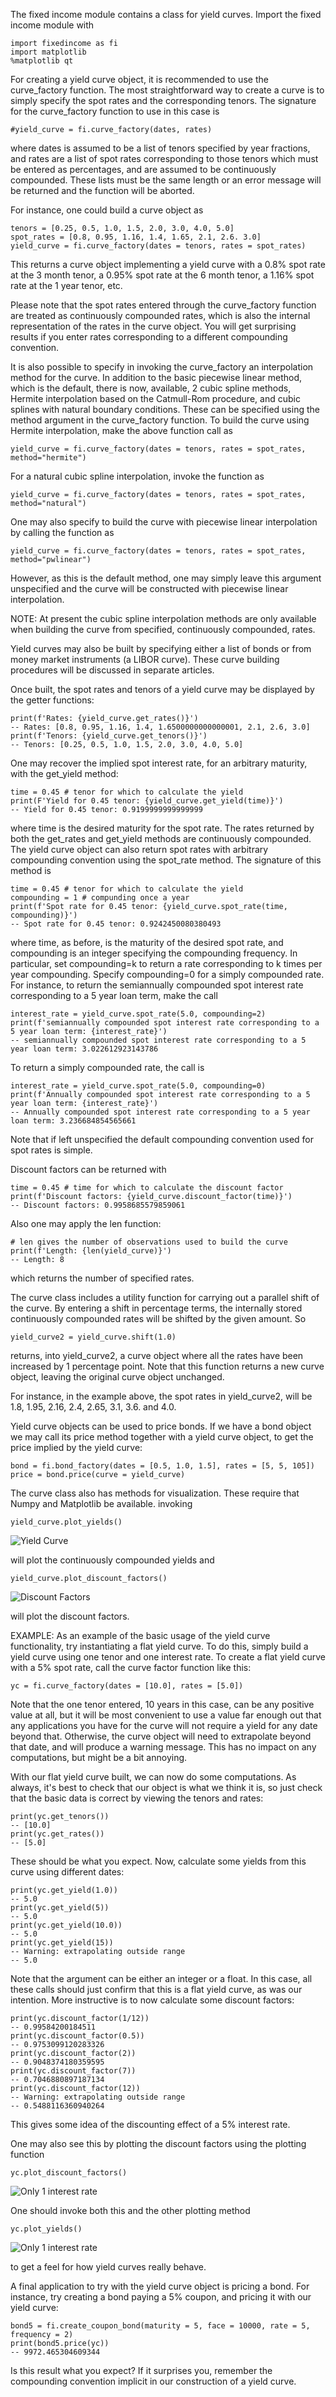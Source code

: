 The fixed income module contains a class for yield curves.  Import the fixed income module with

    import fixedincome as fi
    import matplotlib
    %matplotlib qt

For creating a yield curve object, it is recommended to use the curve_factory function.  The most straightforward way to create a curve is to simply specify the spot rates and the corresponding tenors.  The signature for the curve_factory function to use in this case is

    #yield_curve = fi.curve_factory(dates, rates)

where dates is assumed to be a list of tenors specified by year fractions, and rates are a list of spot rates corresponding to those tenors which must be entered as percentages, and are assumed to be continuously compounded.  These lists must be the same length or an error message will be returned and the function will be aborted.

For instance, one could build a curve object as

    tenors = [0.25, 0.5, 1.0, 1.5, 2.0, 3.0, 4.0, 5.0]
    spot_rates = [0.8, 0.95, 1.16, 1.4, 1.65, 2.1, 2.6. 3.0]
    yield_curve = fi.curve_factory(dates = tenors, rates = spot_rates)

This returns a curve object implementing a yield curve with a 0.8% spot rate at the 3 month tenor, a 0.95% spot rate at the 6 month tenor, a 1.16% spot rate at the 1 year tenor, etc.

Please note that the spot rates entered through the curve_factory function are treated as continuously compounded rates, which is also the internal representation of the rates in the curve object.  You will get surprising results if you enter rates corresponding to a different compounding convention.

It is also possible to specify in invoking the curve_factory an interpolation method for the curve.  In addition to the basic piecewise linear method, which is the default, there is now, available, 2 cubic spline methods, Hermite interpolation based on the Catmull-Rom procedure, and cubic splines with natural boundary conditions. These can be specified using the method argument in the curve_factory function.  To build the curve using Hermite interpolation, make the above function call as

    yield_curve = fi.curve_factory(dates = tenors, rates = spot_rates, method="hermite")

For a natural cubic spline interpolation, invoke the function as

    yield_curve = fi.curve_factory(dates = tenors, rates = spot_rates, method="natural")

One may also specify to build the curve with piecewise linear interpolation by calling the function as

    yield_curve = fi.curve_factory(dates = tenors, rates = spot_rates, method="pwlinear")

However, as this is the default method, one may simply leave this argument unspecified and the curve will be constructed with piecewise linear interpolation.

NOTE: At present the cubic spline interpolation methods are only available when building the curve from specified, continuously compounded, rates.

Yield curves may also be built by specifying either a list of bonds or from money market instruments (a LIBOR curve).  These curve building procedures will be discussed in separate articles.

Once built, the spot rates and tenors of a yield curve may be displayed by the getter functions:

    print(f'Rates: {yield_curve.get_rates()}')
    -- Rates: [0.8, 0.95, 1.16, 1.4, 1.6500000000000001, 2.1, 2.6, 3.0]
    print(f'Tenors: {yield_curve.get_tenors()}')
    -- Tenors: [0.25, 0.5, 1.0, 1.5, 2.0, 3.0, 4.0, 5.0]

One may recover the implied spot interest rate, for an arbitrary maturity, with the get_yield method:

    time = 0.45 # tenor for which to calculate the yield
    print(F'Yield for 0.45 tenor: {yield_curve.get_yield(time)}')
    -- Yield for 0.45 tenor: 0.9199999999999999

where time is the desired maturity for the spot rate.  The rates returned by both the get_rates and get_yield methods are continuously compounded. The yield curve object can also return spot rates with arbitrary compounding convention using the spot_rate method.  The signature of this method is

    time = 0.45 # tenor for which to calculate the yield
    compounding = 1 # compunding once a year
    print(f'Spot rate for 0.45 tenor: {yield_curve.spot_rate(time, compounding)}')
    -- Spot rate for 0.45 tenor: 0.9242450080380493

where time, as before, is the maturity of the desired spot rate, and compounding is an integer specifying the compounding frequency.  In particular, set compounding=k to return a rate corresponding to k times per year compounding.  Specify compounding=0 for a simply compounded rate.  For instance, to return the semiannually compounded spot interest rate corresponding to a 5 year loan term, make the call

    interest_rate = yield_curve.spot_rate(5.0, compounding=2)
    print(f'semiannually compounded spot interest rate corresponding to a 5 year loan term: {interest_rate}')
    -- semiannually compounded spot interest rate corresponding to a 5 year loan term: 3.022612923143786

To return a simply compounded rate, the call is

    interest_rate = yield_curve.spot_rate(5.0, compounding=0)
    print(f'Annually compounded spot interest rate corresponding to a 5 year loan term: {interest_rate}')
    -- Annually compounded spot interest rate corresponding to a 5 year loan term: 3.236684854565661

Note that if left unspecified the default compounding convention used for spot rates is simple.

Discount factors can be returned with

    time = 0.45 # time for which to calculate the discount factor
    print(f'Discount factors: {yield_curve.discount_factor(time)}')
    -- Discount factors: 0.9958685579859061

Also one may apply the len function:

    # len gives the number of observations used to build the curve
    print(f'Length: {len(yield_curve)}')
    -- Length: 8

which returns the number of specified rates.

The curve class includes a utility function for carrying out a parallel shift of the curve.  By entering a shift in percentage terms, the internally stored continuously compounded rates will be shifted by the given amount. So

    yield_curve2 = yield_curve.shift(1.0)

returns, into yield_curve2, a curve object where all the rates have been increased by 1 percentage point. Note that this function returns a new curve object, leaving the original curve object unchanged.

For instance, in the example above, the spot rates in yield_curve2, will be 1.8, 1.95, 2.16, 2.4, 2.65, 3.1, 3.6. and 4.0.

Yield curve objects can be used to price bonds.  If we have a bond object we may call its price method together with a yield curve object, to get the price implied by the yield curve:

    bond = fi.bond_factory(dates = [0.5, 1.0, 1.5], rates = [5, 5, 105])
    price = bond.price(curve = yield_curve)

The curve class also has methods for visualization.  These require that Numpy and Matplotlib be available.  invoking

    yield_curve.plot_yields()


<img src="../Images/S2_yield_curve.png" alt="Yield Curve"/>


will plot the continuously compounded yields and

    yield_curve.plot_discount_factors()

<img src="../Images/S2_discount_factors.png" alt="Discount Factors"/>

will plot the discount factors.

EXAMPLE: As an example of the basic usage of the yield curve functionality, try instantiating a flat yield curve.  To do this, simply build a yield curve using one tenor and one interest rate.  To create a flat yield curve with a 5% spot rate, call the curve factor function like this:

    yc = fi.curve_factory(dates = [10.0], rates = [5.0])

Note that the one tenor entered, 10 years in this case, can be any positive value at all, but it will be most convenient to use a value far enough out that any applications you have for the curve will not require a yield for any date beyond that.  Otherwise, the curve object will need to extrapolate beyond that date, and will produce a warning message.  This has no impact on any computations, but might be a bit annoying.

With our flat yield curve built, we can now do some computations.  As always, it's best to check that our object is what we think it is, so just check that the basic data is correct by viewing the tenors and rates:

    print(yc.get_tenors())
    -- [10.0]
    print(yc.get_rates())
    -- [5.0]

These should be what you expect.  Now, calculate some yields from this curve using different dates:

    print(yc.get_yield(1.0))
    -- 5.0
    print(yc.get_yield(5))
    -- 5.0
    print(yc.get_yield(10.0))
    -- 5.0
    print(yc.get_yield(15))
    -- Warning: extrapolating outside range
    -- 5.0

Note that the argument can be either an integer or a float.  In this case, all these calls should just confirm that this is a flat yield curve, as was our intention.  More instructive is to now calculate some discount factors:

    print(yc.discount_factor(1/12))
    -- 0.99584200184511
    print(yc.discount_factor(0.5))
    -- 0.9753099120283326
    print(yc.discount_factor(2))
    -- 0.9048374180359595
    print(yc.discount_factor(7))
    -- 0.7046880897187134
    print(yc.discount_factor(12))
    -- Warning: extrapolating outside range
    -- 0.5488116360940264


This gives some idea of the discounting effect of a 5% interest rate.

One may also see this by plotting the discount factors using the plotting function

    yc.plot_discount_factors()
    
<img src="../Images/S2_discount_factor_1_interestrate_only.png" alt="Only 1 interest rate"/>

One should invoke both this and the other plotting method

    yc.plot_yields()
    
<img src="../Images/S2_yields_one_interestrate_only.png" alt="Only 1 interest rate"/>

to get a feel for how yield curves really behave.

A final application to try with the yield curve object is pricing a bond.  For instance, try creating a bond paying a 5% coupon, and pricing it with our yield curve:

    bond5 = fi.create_coupon_bond(maturity = 5, face = 10000, rate = 5, frequency = 2)
    print(bond5.price(yc))
    -- 9972.465304609344

Is this result what you expect?  If it surprises you, remember the compounding convention implicit in our construction of a yield curve.
